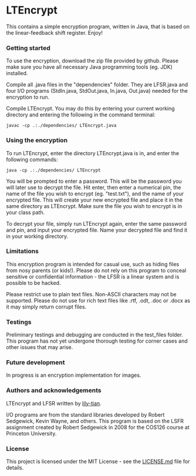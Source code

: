 # LTEncrypt

This contains a simple encryption program, written in Java, that is based on the linear-feedback shift register. Enjoy!

### Getting started

To use the encryption, download the zip file provided by github. Please make sure you have all necessary Java programming tools (eg. JDK) installed.

Compile all .java files in the "dependencies" folder. They are LFSR.java and four I/O programs (StdIn.java, StdOut.java, In.java, Out.java) needed for the encryption to run.

Compile LTEncrypt. You may do this by entering your current working directory and entering the following in the command terminal:

```
javac -cp .:./dependencies/ LTEncrypt.java
```

### Using the encryption

To run LTEncrypt, enter the directory LTEncrypt.java is in, and enter the following commands:

```
java -cp .:./dependencies/ LTEncrypt
```

You will be prompted to enter a password. This will be the password you will later use to decrypt the file. Hit enter, then enter a numerical pin, the name of the file you wish to encrypt (eg. "test.txt"), and the name of your encrypted file. This will create your new encrypted file and place it in the same directory as LTEncrypt. Make sure the file you wish to encrypt is in your class path.

To decrypt your file, simply run LTEncrypt again, enter the same password and pin, and input your encrypted file. Name your decrypted file and find it in your working directory.

### Limitations

This encryption program is intended for casual use, such as hiding files from nosy parents (or kids!). Please do not rely on this program to conceal sensitive or confidential information - the LFSR is a linear system and is possible to be hacked. 

Please restrict use to plain text files. Non-ASCII characters may not be supported. Please do not use for rich text files like .rtf, .odt, .doc or .docx as it may simply return corrupt files. 

### Testings

Preliminary testings and debugging are conducted in the test_files folder. This program has not yet undergone thorough testing for corner cases and other issues that may arise.

### Future development

In progress is an encryption implementation for images.

### Authors and acknowledgements

LTEncrypt and LFSR written by [lily-tian](https://github.com/lily-tian).

I/O programs are from the standard libraries developed by Robert Sedgewick, Kevin Wayne, and others. This program is based on the LSFR assignment created by Robert Sedgewick in 2008 for the COS126 course at Princeton University. 

### License

This project is licensed under the MIT License - see the [LICENSE.md](LICENSE.md) file for details.
